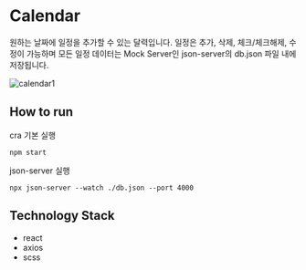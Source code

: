 # Calendar

원하는 날짜에 일정을 추가할 수 있는 달력입니다.
일정은 추가, 삭제, 체크/체크해제, 수정이 가능하며 모든 일정 데이터는 Mock Server인 json-server의 db.json 파일 내에 저장됩니다. 

![calendar1](https://user-images.githubusercontent.com/77560344/116828760-af2bc180-abdb-11eb-906d-7d76db143f70.PNG)

## How to run

cra 기본 실행
```
npm start
```

json-server 실행
```
npx json-server --watch ./db.json --port 4000
```

## Technology Stack
- react
- axios
- scss
